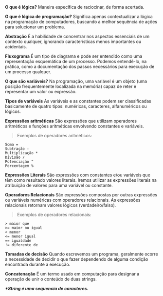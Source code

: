 **O que é lógica?**
Maneira específica de raciocinar, de forma acertada.
  
**O que é lógica de programação?**
Significa apenas contextualizar a lógica na programação de computadores, buscando a melhor sequência de ações para solucionar um problema.

**Abstração**
É a habilidade de concentrar nos aspectos essenciais de um contexto qualquer, ignorando características menos importantes ou acidentais.
  
**Fluxograma**
É um tipo de diagrama e pode ser entendido como uma representação esquemática de um processo. Podemos entendê-lo, na prática, como a documentação dos passos necessários para execução de um processo qualquer.

**O que são variáveis?**
Na programação, uma variável é um objeto (uma posição frequentemente localizada na memória) capaz de reter e representar um valor ou expressão.  

**Tipos de variáveis**
As variáveis e as constantes podem ser classificadas basicamente de quatro tipos: numéricas, caracteres, alfanuméricos ou lógicos.
  
**Expressões aritméticas**
São expressões que utilizam operadores aritméticos e funções aritméticas envolvendo constantes e variáveis.
<br>

> Exemplos de operadores aritméticos:

    Soma =
    Subtração -
    Multiplicação * 
    Divisão /
    Potenciação ^
    Porcentagem %

  

**Expressões Literais**
São expressões com constantes e/ou variáveis que têm como resultado valores literais. Iremos utilizar as expressões literais na atribuição de valores para uma variável ou constante.


**Operadores Relacionais**
São expressões compostas por outras expressões ou variáveis numéricas com operadores relacionais. As expressões relacionais retornam valores lógicos (verdadeiro/falso).
<br>
> Exemplos de operadores relacionais:

    > maior que
    >= maior ou igual
    < menor 
    <= menor igual 
    == igualdade
    != diferente de 

  

**Tomadas de decisão**
Quando escrevemos um programa, geralmente ocorre a necessidade de decidir o que fazer dependendo de alguma condição encontrada durante a execução.

**Concatenação**
É um termo usado em computação para designar a operação de unir o conteúdo de duas strings.

**_*String é uma sequencia de caracteres._**